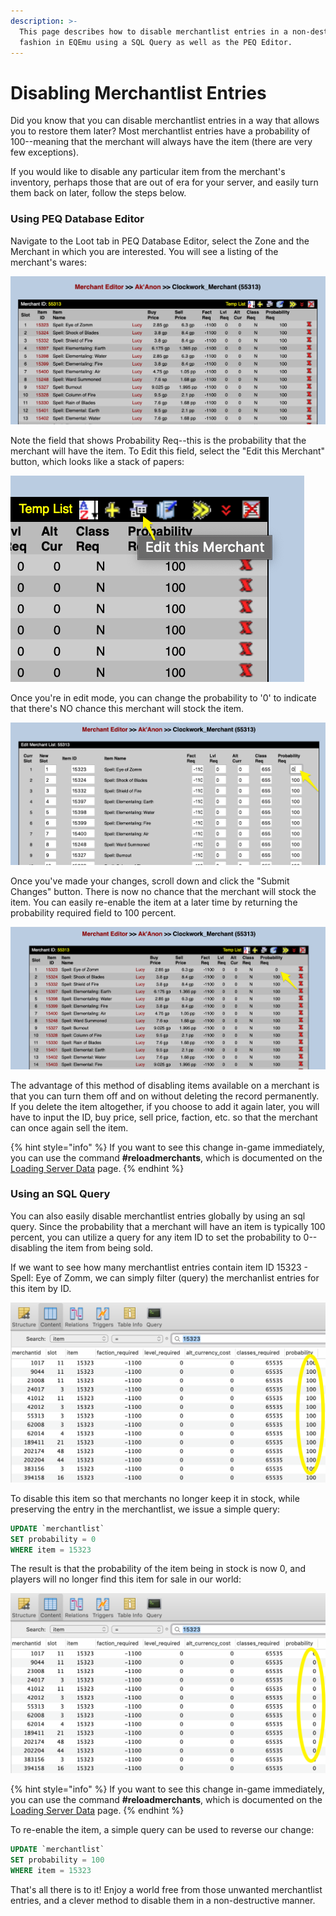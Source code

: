 ```yaml
---
description: >-
  This page describes how to disable merchantlist entries in a non-destructive
  fashion in EQEmu using a SQL Query as well as the PEQ Editor.
---
```


# Disabling Merchantlist Entries

Did you know that you can disable merchantlist entries in a way that allows you to restore them later?  Most merchantlist entries have a probability of 100--meaning that the merchant will always have the item \(there are very few exceptions\).  

If you would like to disable any particular item from the merchant's inventory, perhaps those that are out of era for your server, and easily turn them back on later, follow the steps below.

### Using PEQ Database Editor

Navigate to the Loot tab in PEQ Database Editor, select the Zone and the Merchant in which you are interested.  You will see a listing of the merchant's wares:

![A merchantlist table in PEQ Database Editor](../../.gitbook/assets/merchantlist_entries.png)

Note the field that shows Probability Req--this is the probability that the merchant will have the item.  To Edit this field, select the "Edit this Merchant" button, which looks like a stack of papers:

![Click to edit the merchant&apos;s wares](../../.gitbook/assets/merchantlist_edit_this_merchant.png)

Once you're in edit mode, you can change the probability to '0' to indicate that there's NO chance this merchant will stock the item.

![Change the probability to 0](../../.gitbook/assets/merchantlist_edit_probability.png)

Once you've made your changes, scroll down and click the "Submit Changes" button.  There is now no chance that the merchant will stock the item.  You can easily re-enable the item at a later time by returning the probability required field to 100 percent.

![A disabled item on a merchantlist](../../.gitbook/assets/merchantlist_disabled.png)

The advantage of this method of disabling items available on a merchant is that you can turn them off and on without deleting the record permanently.  If you delete the item altogether, if you choose to add it again later, you will have to input the ID, buy price, sell price, faction, etc. so that the merchant can once again sell the item.

{% hint style="info" %}
If you want to see this change in-game immediately, you can use the command **\#reloadmerchants**, which is documented on the [Loading Server Data](https://eqemu.gitbook.io/server/categories/how-to-guides/operation/loading-server-data) page.
{% endhint %}

### Using an SQL Query

You can also easily disable merchantlist entries globally by using an sql query.  Since the probability that a merchant will have an item is typically 100 percent, you can utilize a query for any item ID to set the probability to 0--disabling the item from being sold.

If we want to see how many merchantlist entries contain item ID 15323 - Spell: Eye of Zomm, we can simply filter \(query\) the merchanlist entries for this item by ID.

![Item 15323 - Spell: Eye of Zomm](../../.gitbook/assets/merchantlist_entries_15323.png)

To disable this item so that merchants no longer keep it in stock, while preserving the entry in the merchantlist, we issue a simple query:

```sql
UPDATE `merchantlist`
SET probability = 0
WHERE item = 15323
```

The result is that the probability of the item being in stock is now 0, and players will no longer find this item for sale in our world:

![This item will no longer be found on any merchant](../../.gitbook/assets/merchantlist_entries_15323_disabled.png)

{% hint style="info" %}
If you want to see this change in-game immediately, you can use the command **\#reloadmerchants**, which is documented on the [Loading Server Data](https://eqemu.gitbook.io/server/categories/how-to-guides/operation/loading-server-data) page.
{% endhint %}

To re-enable the item, a simple query can be used to reverse our change:

```sql
UPDATE `merchantlist`
SET probability = 100
WHERE item = 15323
```

That's all there is to it!  Enjoy a world free from those unwanted merchantlist entries, and a clever method to disable them in a non-destructive manner.

